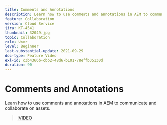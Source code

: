 ```yaml
---
title: Comments and Annotations
description: Learn how to use comments and annotations in AEM to communicate and collaborate on assets.
feature: Collaboration
version: Cloud Service
jira: KT-4541
thumbnail: 32049.jpg
topic: Collaboration
role: User
level: Beginner
last-substantial-update: 2021-09-29
doc-type: Feature Video
exl-id: c3b4366b-cbb2-48d6-b101-78effb35130d
duration: 90
---
```

# Comments and Annotations

Learn how to use comments and annotations in AEM to communicate and collaborate on assets.

>[!VIDEO](https://video.tv.adobe.com/v/32049?quality=12&learn=on)
